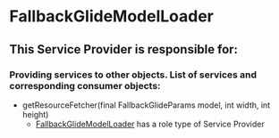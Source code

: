 # FallbackGlideModelLoader
## This Service Provider is responsible for:
### Providing services to other objects. List of services and corresponding consumer objects: 
* getResourceFetcher(final FallbackGlideParams model, int width,
                int height)
	* [FallbackGlideModelLoader](../ServiceProviders/FallbackGlideModelLoader.md) has a role type of Service Provider
